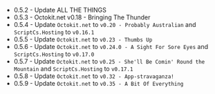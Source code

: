 * 0.5.2 - Update ALL THE THINGS
* 0.5.3 - Octokit.net v0.18 - Bringing The Thunder
* 0.5.4 - Update `Octokit.net` to `v0.20 - Probably Australian` and `ScriptCs.Hosting` to `v0.16.1`
* 0.5.5 - Update `Octokit.net` to `v0.23 - Thumbs Up`
* 0.5.6 - Update `Octokit.net` to `v0.24.0 - A Sight For Sore Eyes` and `ScriptCs.Hosting` to `v0.17.0`
* 0.5.7 - Update `Octokit.net` to `v0.25 - She'll Be Comin' Round the Mountain` and `ScriptCs.Hosting` to `v0.17.1`
* 0.5.8 - Update `Octokit.net` to `v0.32 - App-stravaganza!`
* 0.5.9 - Update `Octokit.net` to `v0.35 - A Bit Of Everything`